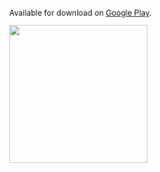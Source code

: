 Available for download on [Google Play](https://play.google.com/store/apps/details?id=com.us.gradesearch).


<img src="gif2.gif" width=250><br>
